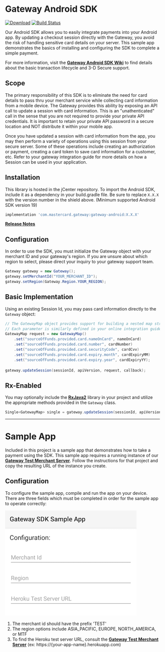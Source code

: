 # Gateway Android SDK

[![Download](https://api.bintray.com/packages/mpgs/Android/gateway-android-sdk/images/download.svg)](https://bintray.com/mpgs/Android/gateway-android-sdk/_latestVersion)
[![Build Status](https://travis-ci.org/Mastercard-Gateway/gateway-android-sdk.svg?branch=master)](https://travis-ci.org/Mastercard-Gateway/gateway-android-sdk)

Our Android SDK allows you to easily integrate payments into your Android app. By updating a checkout session directly with the Gateway, you avoid the risk of handling sensitive card details on your server. This sample app demonstrates the basics of installing and configuring the SDK to complete a simple payment.

For more information, visit the [**Gateway Android SDK Wiki**](https://github.com/Mastercard-Gateway/gateway-android-sdk/wiki) to find details about the basic transaction lifecycle and 3-D Secure support.


## Scope

The primary responsibility of this SDK is to eliminate the need for card details to pass thru your merchant service while collecting card information from a mobile device. The Gateway provides this ability by exposing an API call to update a session with card information. This is an "unathenticated" call in the sense that you are not required to provide your private API credentials. It is important to retain your private API password in a secure location and NOT distribute it within your mobile app.

Once you have updated a session with card information from the app, you may then perform a variety of operations using this session from your secure server. Some of these operations include creating an authorization or payment, creating a card token to save card information for a customer, etc. Refer to your gateway integration guide for more details on how a Session can be used in your application.


## Installation

This library is hosted in the jCenter repository. To import the Android SDK, include it as a dependency in your build.gradle file. Be sure to replace `X.X.X` with the version number in the shield above. (Minimum supported Android SDK version 19)

```groovy
implementation 'com.mastercard.gateway:gateway-android:X.X.X'
```

[**Release Notes**](https://github.com/Mastercard-Gateway/gateway-android-sdk/wiki/Release-Notes)


## Configuration

In order to use the SDK, you must initialize the Gateway object with your merchant ID and your gateway's region. If you are unsure about which region to select, please direct your inquiry to your gateway support team.

```java
Gateway gateway = new Gateway();
gateway.setMerchantId("YOUR_MERCHANT_ID");
gateway.setRegion(Gateway.Region.YOUR_REGION);
```


## Basic Implementation

Using an existing Session Id, you may pass card information directly to the `Gateway` object:

```java
// The GatewayMap object provides support for building a nested map structure using key-based dot(.) notation.
// Each parameter is similarly defined in your online integration guide.
GatewayMap request = new GatewayMap()
    .set("sourceOfFunds.provided.card.nameOnCard", nameOnCard)
    .set("sourceOfFunds.provided.card.number", cardNumber)
    .set("sourceOfFunds.provided.card.securityCode", cardCvv)
    .set("sourceOfFunds.provided.card.expiry.month", cardExpiryMM)
    .set("sourceOfFunds.provided.card.expiry.year", cardExpiryYY);

gateway.updateSession(sessionId, apiVersion, request, callback);
```


## Rx-Enabled

You may optionally include the **[RxJava2]** library in your project and utilize the appropriate methods provided in the `Gateway` class.

```java
Single<GatewayMap> single = gateway.updateSession(sessionId, apiVersion, request);
```


---

# Sample App

Included in this project is a sample app that demonstrates how to take a payment using the SDK. This sample app requires a running instance of our **[Gateway Test Merchant Server]**. Follow the instructions for that project and copy the resulting URL of the instance you create.


## Configuration

To configure the sample app, compile and run the app on your device. There are three fields which must be completed in order for the sample app to operate correctly:

![Sample app configuration](./sample-configuration.png)

1. The merchant id should have the prefix 'TEST'
1. The region options include ASIA_PACIFIC, EUROPE, NORTH_AMERICA, or MTF
1. To find the Heroku test server URL, consult the **[Gateway Test Merchant Server]** (ex: https://{your-app-name}.herokuapp.com)



[RxJava2]: https://github.com/ReactiveX/RxJava
[Gateway Test Merchant Server]: https://github.com/Mastercard-Gateway/gateway-test-merchant-server
